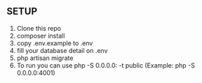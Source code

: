 ## SETUP

1. Clone this repo
2. composer install
3. copy .env.example to .env
4. fill your database detail on .env
5. php artisan migrate
6. To run you can use php -S 0.0.0.0:<port> -t public (Example: php -S 0.0.0.0:4001)